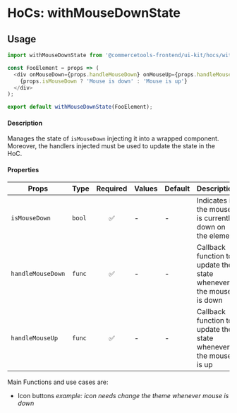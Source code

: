 # HoCs: withMouseDownState

## Usage

```js
import withMouseDownState from '@commercetools-frontend/ui-kit/hocs/with-mouse-down-state';

const FooElement = props => (
  <div onMouseDown={props.handleMouseDown} onMouseUp={props.handleMouseUp}>
    {props.isMouseDown ? 'Mouse is down' : 'Mouse is up'}
  </div>
);

export default withMouseDownState(FooElement);
```

#### Description

Manages the state of `isMouseDown` injecting it into a wrapped component.
Moreover, the handlers injected must be used to update the state in the HoC.

#### Properties

| Props             | Type   | Required | Values | Default | Description                                                      |
| ----------------- | ------ | :------: | ------ | ------- | ---------------------------------------------------------------- |
| `isMouseDown`     | `bool` |    ✅    | -      | -       | Indicates if the mouse is currently down on the element          |
| `handleMouseDown` | `func` |    ✅    | -      | -       | Callback function to update the state whenever the mouse is down |
| `handleMouseUp`   | `func` |    ✅    | -      | -       | Callback function to update the state whenever the mouse is up   |

Main Functions and use cases are:

- Icon buttons _example: icon needs change the theme whenever mouse is down_
